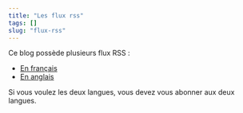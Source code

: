 ```yaml
---
title: "Les flux rss"
tags: []
slug: "flux-rss"
---
```


Ce blog possède plusieurs flux RSS :

 - [En français](/index.xml)
 - [En anglais](/en/index.xml)


 Si vous voulez les deux langues, vous devez vous abonner aux deux langues.
